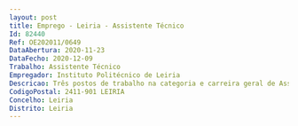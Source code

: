 ```yaml
--- 
layout: post
title: Emprego - Leiria - Assistente Técnico
Id: 82440
Ref: OE202011/0649
DataAbertura: 2020-11-23
DataFecho: 2020-12-09
Trabalho: Assistente Técnico
Empregador: Instituto Politécnico de Leiria
Descricao: Três postos de trabalho na categoria e carreira geral de Assistente Técnico para o exercício de funções nas Escolas Superiores de Educação e Ciências Sociais, de Saúde, e de Tecnologia e Gestão do Politécnico de Leiria, para desempenhar as funções correspondentes ao grau de complexidade 2, em conformidade com o previsto no anexo referido no n.º 2 do artigo 88.º da Lei n.º 35 2014, de 20 de junho, nas áreas de atuação instrumentais e nos vários domínios de atuação da área de Multimédia, nomeadamente  Atendimento e informação ao público interno e externo  Apoio audiovisual aos eventos e outras atividades de interesse para a comunidade escolar  Apoio na aquisição, na gestão e na manutenção geral dos equipamentos audiovisuais  Desenvolvimento de conteúdos gráficos, nomeadamente criação de suportes de imagem para divulgação informação (cartazes, programas, convites, entre outros) e outros suportes informativos  Apoio à construção e gestão de layouts para sites, plataformas e redes sociais  Manutenção de conteúdos na página de internet  Apoio aos projetos desenvolvidos pela Escola ou seus parceiros e à docência no âmbito das aulas práticas na área  Operação de equipamentos de projeção, fotografia, som e vídeo.
CodigoPostal: 2411-901 LEIRIA
Concelho: Leiria
Distrito: Leiria
--- 
```

